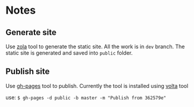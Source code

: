 # Notes

## Generate site

Use [zola](https://www.getzola.org/) tool to generate the static site. All the work is in `dev` branch. The static site is generated and saved into `public` folder.

## Publish site

Use [gh-pages](https://www.npmjs.com/package/gh-pages) tool to publish. Currently the tool is installed using [volta](https://volta.sh/) tool

use: `$ gh-pages -d public -b master -m "Publish from 362579e"`
